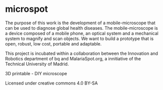 # microspot

The purpose of this work is the development of a mobile-microscope that can be used to diagnose global health diseases. The mobile-microscope is a device composed of a mobile phone, an optical system and a mechanical system to magnify and scan objects. We want to build a prototype that is open, robust, low cost, portable and adaptable.

This project is incubated within a collaboration between the Innovation and Robotics department of bq and MalariaSpot.org, a innitiative of the Technical University of Madrid.


3D printable - DIY microscope

Licensed under creative commons 4.0 BY-SA
